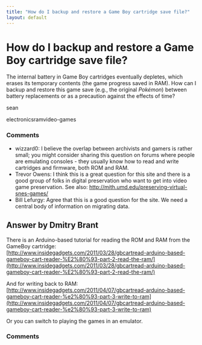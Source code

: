 ```yaml
---
title: "How do I backup and restore a Game Boy cartridge save file?"
layout: default
---
```

How do I backup and restore a Game Boy cartridge save file?
=====================
The internal battery in Game Boy cartridges eventually depletes, which
erases its temporary contents (the game progress saved in RAM). How can
I backup and restore this game save (e.g., the original *Pokémon*)
between battery replacements or as a precaution against the effects of
time?

sean

<div class="tags"><span class="tag">electronics</span><span class="tag">ram</span><span class="tag">video-games</span></div>

### Comments ###
* wizzard0: I believe the overlap between archivists and gamers is rather small; you
might consider sharing this question on forums where people are
emulating consoles - they usually know how to read and write cartridges
and firmware, both ROM and RAM.
* Trevor Owens: I think this is a great question for this site and there is a good group
of folks in digital preservation who want to get into video game
preservation. See also:
http://mith.umd.edu/preserving-virtual-snes-games/
* Bill Lefurgy: Agree that this is a good question for the site. We need a central body
of information on migrating data.


Answer by Dmitry Brant
----------------
There is an Arduino-based tutorial for reading the ROM and RAM from the
GameBoy cartridge:
[http://www.insidegadgets.com/2011/03/28/gbcartread-arduino-based-gameboy-cart-reader-%E2%80%93-part-2-read-the-ram/](http://www.insidegadgets.com/2011/03/28/gbcartread-arduino-based-gameboy-cart-reader-%E2%80%93-part-2-read-the-ram/)

And for writing back to RAM:
[http://www.insidegadgets.com/2011/04/07/gbcartread-arduino-based-gameboy-cart-reader-%e2%80%93-part-3-write-to-ram](http://www.insidegadgets.com/2011/04/07/gbcartread-arduino-based-gameboy-cart-reader-%e2%80%93-part-3-write-to-ram)

Or you can switch to playing the games in an emulator.

### Comments ###

